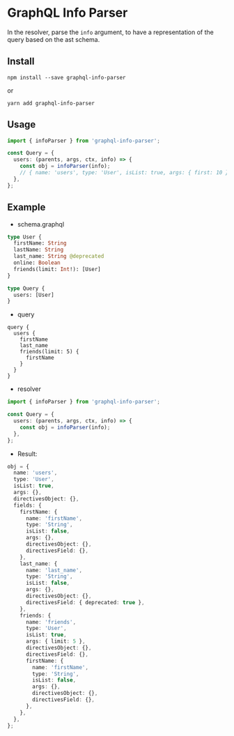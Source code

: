 # GraphQL Info Parser

In the resolver, parse the `info` argument, to have a representation of the query based on the ast schema.

## Install

```
npm install --save graphql-info-parser
```

or

```
yarn add graphql-info-parser
```

## Usage

```ts
import { infoParser } from 'graphql-info-parser';

const Query = {
  users: (parents, args, ctx, info) => {
    const obj = infoParser(info);
    // { name: 'users', type: 'User', isList: true, args: { first: 10 }, directivesObject: {}, fields: { firstName ...
  },
};
```

## Example

- schema.graphql

```graphql
type User {
  firstName: String
  lastName: String
  last_name: String @deprecated
  online: Boolean
  friends(limit: Int!): [User]
}

type Query {
  users: [User]
}
```

- query

```graphqls
query {
  users {
    firstName
    last_name
    friends(limit: 5) {
      firstName
    }
  }
}
```

- resolver

```ts
import { infoParser } from 'graphql-info-parser';

const Query = {
  users: (parents, args, ctx, info) => {
    const obj = infoParser(info);
  },
};
```

- Result:

```ts
obj = {
  name: 'users',
  type: 'User',
  isList: true,
  args: {},
  directivesObject: {},
  fields: {
    firstName: {
      name: 'firstName',
      type: 'String',
      isList: false,
      args: {},
      directivesObject: {},
      directivesField: {},
    },
    last_name: {
      name: 'last_name',
      type: 'String',
      isList: false,
      args: {},
      directivesObject: {},
      directivesField: { deprecated: true },
    },
    friends: {
      name: 'friends',
      type: 'User',
      isList: true,
      args: { limit: 5 },
      directivesObject: {},
      directivesField: {},
      firstName: {
        name: 'firstName',
        type: 'String',
        isList: false,
        args: {},
        directivesObject: {},
        directivesField: {},
      },
    },
  },
};
```
